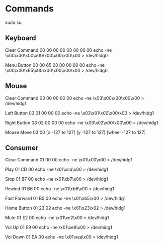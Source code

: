 # Commands

sudo su

## Keyboard

Clear Command 00 00 00 00 00 00 00 00
echo -ne \\x00\\x00\\x00\\x00\\x00\\x00\\x00\\x00 > /dev/hidg0

Menu Button 00 00 65 00 00 00 00 00
echo -ne \\x00\\x00\\x65\\x00\\x00\\x00\\x00\\x00 > /dev/hidg0

## Mouse
Clear Command 03 00 00 00 00
echo -ne \\x03\\x00\\x00\\x00\\x00 > /dev/hidg1

Left Button 03 01 00 00 00
echo -ne \\x03\\x01\\x00\\x00\\x00 > /dev/hidg1

Right Button 03 02 00 00 00
echo -ne \\x03\\x02\\x00\\x00\\x00 > /dev/hidg1

Mouse Move 03 00 [x -127 to 127] [y -127 to 127] [wheel -127 to 127]

## Consumer
Clear Command 01 00 00
echo -ne \\x01\\x00\\x00 > /dev/hidg1

Play 01 CD 00
echo -ne \\x01\\xcd\\x00 > /dev/hidg1

Stop 01 B7 00
echo -ne \\x01\\xb7\\x00 > /dev/hidg1

Rewind 01 B6 00
echo -ne \\x01\\xb6\\x00 > /dev/hidg1

Fast Forward 01 B5 00
echo -ne \\x01\\xb5\\x00 > /dev/hidg1

Home Button 01 23 02
echo -ne \\x01\\x23\\x02 > /dev/hidg1

Mute 01 E2 00
echo -ne \\x01\\xe2\\x00 > /dev/hidg1

Vol Up 01 E9 00
echo -ne \\x01\\xe9\\x00 > /dev/hidg1

Vol Down 01 EA 00
echo -ne \\x01\\xea\\x00 > /dev/hidg1

